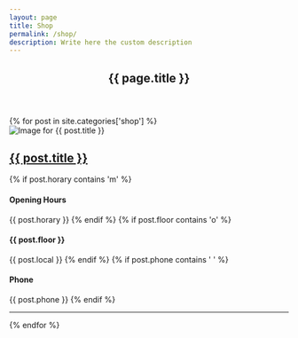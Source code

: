 ```yaml
---
layout: page
title: Shop
permalink: /shop/
description: Write here the custom description
---
```

<section role="content" class="list-bussines shop">
  <div class="row">
  	<div class="col sm-12">
  		<header class="page-header">
  		  <h1 class="title">{{ page.title }}</h1>
  		</header>
  	</div>
  </div>
  <div class="row">
    {% for post in site.categories['shop'] %}
    <article class="col md-6">
      <div class="row">
        <div class="col md-6">
          <img class="avatar" src="{{ site.baseurl }}{{ post.avatar }}" alt="Image for {{ post.title }}">
        </div>
        <div class="col md-6">
          <h2><a href="{{ site.baseurl }}{{ post.url }}">{{ post.title }}</a></h2>
          {% if post.horary contains 'm' %}
          <h4>Opening Hours</h4>
          <span>{{ post.horary }}</span>
          {% endif %}
          {% if post.floor contains 'o' %}
          <h4>{{ post.floor }}</h4>
          <span>{{ post.local }}</span>
          {% endif %}
          {% if post.phone contains ' ' %}
          <h4>Phone</h4>
          <span>{{ post.phone }}</span>
          {% endif %}
        </div>
      </div>
      <hr>
    </article>
    {% endfor %}
  </div>

</section>